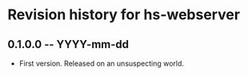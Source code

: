 # Revision history for hs-webserver

## 0.1.0.0 -- YYYY-mm-dd

* First version. Released on an unsuspecting world.
